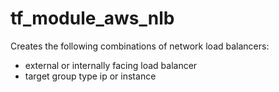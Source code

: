 # tf_module_aws_nlb
Creates the following combinations of network load balancers:

* external or internally facing load balancer
* target group type ip or instance
